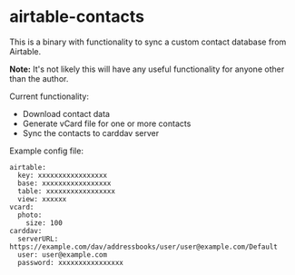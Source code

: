 # airtable-contacts

This is a binary with functionality to sync a custom contact database from
Airtable.

**Note:** It's not likely this will have any useful functionality for anyone
other than the author.

Current functionality:

* Download contact data
* Generate vCard file for one or more contacts
* Sync the contacts to carddav server

Example config file:

```
airtable:
  key: xxxxxxxxxxxxxxxxx
  base: xxxxxxxxxxxxxxxxx
  table: xxxxxxxxxxxxxxxxx
  view: xxxxxx
vcard:
  photo:
    size: 100
carddav:
  serverURL: https://example.com/dav/addressbooks/user/user@example.com/Default
  user: user@example.com
  password: xxxxxxxxxxxxxxxx
```
